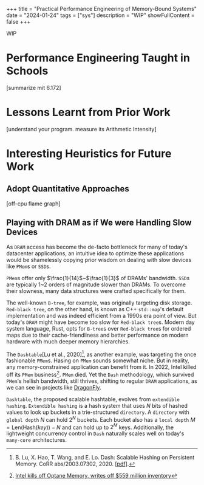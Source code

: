 +++
title = "Practical Performance Engineering of Memory-Bound Systems"
date = "2024-01-24"
tags = ["sys"]
description = "WIP"
showFullContent = false
+++

WIP

# Performance Engineering Taught in Schools
[summarize mit 6.172]


# Lessons Learnt from Prior Work
[understand your program. measure its Arithmetic Intensity]


# Interesting Heuristics for Future Work
## Adopt Quantitative Approaches 
[off-cpu flame graph] 


## Playing with DRAM as if We were Handling Slow Devices
As `DRAM` access has become the de-facto bottleneck for many of today's datacenter applications, an intuitive idea to optimize these applications would be shamelessly copying prior wisdom on dealing with slow devices like `PMem`s or `SSD`s. 

`PMem`s offer only $\frac{1}{14}$~$\frac{1}{3}$ of DRAMs' bandwidth. `SSD`s are typically 1~2 orders of magnitude slower than DRAMs. To overcome their slowness, many data structures were crafted specifically for them.

The well-known `B-tree`, for example, was originally targeting disk storage. `Red-black tree`, on the other hand, is known as C++ ```std::map```'s default implementation and was indeed efficient from a 1990s era point of view. But today's `DRAM` might have become too slow for `Red-black tree`s. Modern day system language, Rust, opts for `B-tree`s over `Red-black tree`s for ordered maps due to their cache-friendliness and better performance on modern hardware with much deeper memory hierarchies. 

The `Dashtable`[Lu et al., 2020][^4], as another example, was targeting the once fashionable `PMem`s. Hasing on `PMem` sounds somewhat niche. But in reality, any memory-constrained application can benefit from it. In 2022, Intel killed off its `PMem` business[^5]. `PMem` died. Yet the `Dash` methodology, which survived `PMem`'s hellish bandwidth, still thrives, shifting to regular `DRAM` applications, as we can see in projects like [DragonFly](https://github.com/dragonflydb/dragonfly).

`Dashtable`, the proposed scalable hashtable, evolves from `extendible hashing`. `Extendible hashing` is a hash system that uses $N$ bits of hashed values to look up buckets in a trie-structured `directory`. A `directory` with `global depth` $N$ can hold $2^N$ buckets. Each bucket also has a `local depth` $M = \mathrm{Len}(\mathrm{Hash}(key)) - N$ and can hold up to $2^M$ keys. Additionally, the lightweight concurrency control in `Dash` naturally scales well on today's `many-core` architectures. 



[^1]: [Tuning Guides for Intel® Xeon® Scalable Processor-Based Systems](https://www.intel.com/content/www/us/en/developer/articles/guide/xeon-performance-tuning-and-solution-guides.html#gs.3h82qm)
[^2]: [Finding arithmetic intensity of application](https://community.intel.com/t5/Software-Tuning-Performance/Finding-arithmetic-intensity-of-application/m-p/1093205#M5700)
[^3]: [MIT 6.172 Performance Engineering of Software Systems](https://ocw.mit.edu/courses/6-172-performance-engineering-of-software-systems-fall-2018/pages/lecture-slides/)
[^4]: B. Lu, X. Hao, T. Wang, and E. Lo. Dash: Scalable Hashing on Persistent Memory. CoRR abs/2003.07302, 2020. [[pdf]](https://arxiv.org/pdf/2003.07302.pdf).
[^5]: [Intel kills off Optane Memory, writes off $559 million inventory](https://www.datacenterdynamics.com/en/news/intel-kills-off-optane-memory-writes-off-559-million-inventory/)